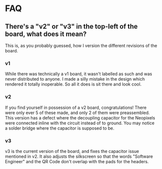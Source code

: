 # FAQ

## There's a "v2" or "v3" in the top-left of the board, what does it mean?

This is, as you probably guessed, how I version the different revisions of the board.

### v1

While there was technically a v1 board, it wasn't labelled as such and was never distributed to anyone. I made a silly mistake in the design which rendered it totally inoperable. So all it does is sit there and look cool.

### v2

If you find yourself in possession of a v2 board, congratulations! There were only ever 5 of these made, and only 2 of them were preassembled. This version has a defect where the decoupling capacitor for the Neopixels were connected inline with the circuit instead of to ground. You may notice a solder bridge where the capacitor is supposed to be.

### v3

v3 is the current version of the board, and fixes the capacitor issue mentioned in v2. It also adjusts the silkscreen so that the words "Software Engineer" and the QR Code don't overlap with the pads for the headers.